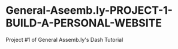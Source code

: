 # General-Aseemb.ly-PROJECT-1-BUILD-A-PERSONAL-WEBSITE
Project #1 of General Assemb.ly's Dash Tutorial
